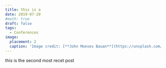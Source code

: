 ```yaml
---
title: this is a
date: 2019-07-20
#math: true
draft: false
tags:
  - Conferences
image:
  placement: 2
  caption: 'Image credit: [**John Moeses Bauan**](https://unsplash.com/photos/OGZtQF8iC0g)'
---
```



this is the second most recet post